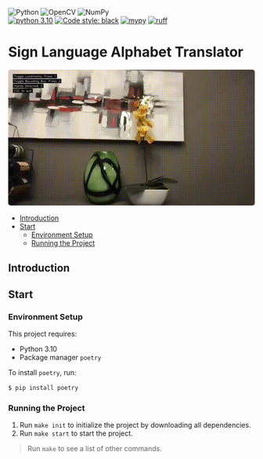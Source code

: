 ![Python](https://img.shields.io/badge/python-3670A0?style=for-the-badge&logo=python&logoColor=ffdd54) 
![OpenCV](https://img.shields.io/badge/opencv-%23white.svg?style=for-the-badge&logo=opencv&logoColor=white)
![NumPy](https://img.shields.io/badge/numpy-%23013243.svg?style=for-the-badge&logo=numpy&logoColor=white)  
[![python 3.10](https://img.shields.io/badge/Python-3.10-3776AB.svg?style=flat&logo=python&logoColor=white)](https://www.python.org)
[![Code style: black](https://img.shields.io/badge/code%20style-black-000000.svg)](https://github.com/psf/black)
[![mypy](https://img.shields.io/badge/type_checker-mypy-teal.svg)](http://mypy-lang.org/)
[![ruff](https://img.shields.io/badge/linter-ruff-red.svg)](http://mypy-lang.org/)


# Sign Language Alphabet Translator  <!-- omit from toc -->

<img src="docs/assets/demo.gif" style="border-radius:5px;" />

- [Introduction](#introduction)
- [Start](#start)
  - [Environment Setup](#environment-setup)
  - [Running the Project](#running-the-project)

## Introduction


## Start

### Environment Setup

This project requires:
- Python 3.10
- Package manager `poetry`

To install `poetry`, run:

```sh
$ pip install poetry
```

### Running the Project

1. Run `make init` to initialize the project by downloading all dependencies.
2. Run `make start` to start the project.

> Run `make` to see a list of other commands.
